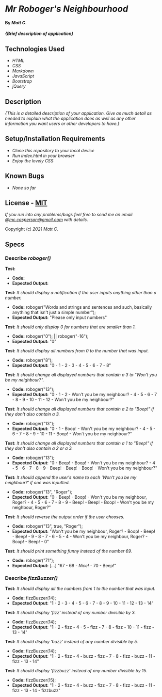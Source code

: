 # _Mr Roboger's Neighbourhood_

#### By _**Matt C.**_

#### _{Brief description of application}_

## Technologies Used

* _HTML_
* _CSS_
* _Markdown_
* _JavaScript_
* _Bootstrap_
* _jQuery_

## Description

_{This is a detailed description of your application. Give as much detail as needed to explain what the application does as well as any other information you want users or other developers to have.}_

## Setup/Installation Requirements

* _Clone this repository to your local device_
* _Run index.html in your browser_
* _Enjoy the lovely CSS_

## Known Bugs

* _None so far_

## License - [MIT](https://opensource.org/licenses/MIT)

_If you run into any problems/bugs feel free to send me an email @mc.casperson@gmail.com with details._

Copyright (c) _2021_ _Matt C._

## Specs

### **Describe** _roboger()_

**Test:**
* __Code:__ 
* __Expected Output:__

**Test:** _It should display a notification if the user inputs anything other than a number._
* __Code:__ roboger("Words and strings and sentences and such, basically anything that isn't just a simple number");
* __Expected Output:__ "Please only input numbers"

**Test:** _It should only display 0 for numbers that are smaller than 1._
* __Code:__ roboger("0"); || roboger("-16");
* __Expected Output:__ "0"

**Test:** _It should display all numbers from 0 to the number that was input._
* __Code:__ roboger("8");
* __Expected Output:__ "0 - 1 - 2 - 3 - 4 - 5 - 6 - 7 - 8"

**Test:** _It should change all displayed numbers that contain a 3 to "Won't you be my neighbour?"._
* __Code:__ roboger("13");
* __Expected Output:__ "0 - 1 - 2 - Won't you be my neighbour? - 4 - 5 - 6 - 7 - 8 - 9 - 10 - 11 - 12 - Won't you be my neighbour?"

**Test:** _It should change all displayed numbers that contain a 2 to "Boop!" if they don't also contain a 3._
* __Code:__ roboger("13");
* __Expected Output:__ "0 - 1 - Boop! - Won't you be my neighbour? - 4 - 5 - 6 - 7 - 8 - 9 - 10 - 11 - Boop! - Won't you be my neighbour?"

**Test:** _It should change all displayed numbers that contain a 1 to "Beep!" if they don't also contain a 2 or a 3._
* __Code:__ roboger("13");
* __Expected Output:__ "0 - Beep! - Boop! - Won't you be my neighbour? - 4 - 5 - 6 - 7 - 8 - 9 - Beep! - Beep! - Boop! - Won't you be my neighbour?"

**Test:** _It should append the user's name to each 'Won't you be my neighbour?' if one was inputted._
* __Code:__ roboger("13", "Roger");
* __Expected Output:__ "0 - Beep! - Boop! - Won't you be my neighbour, Roger? - 4 - 5 - 6 - 7 - 8 - 9 - Beep! - Beep! - Boop! - Won't you be my neighbour, Roger?"

**Test:** _It should reverse the output order if the user chooses._
* __Code:__ roboger("13", true, "Roger");
* __Expected Output:__ "Won't you be my neighbour, Roger? - Boop! - Beep! - Beep! - 9 - 8 - 7 - 6 - 5 - 4 - Won't you be my neighbour, Roger? - Boop! - Beep! - 0"

**Test:** _It should print something funny instead of the number 69._
* __Code:__ roboger("71");
* __Expected Output:__ \[...\] "67 - 68 - _Nice!_ - 70 - Beep!"

### **Describe** _fizzBuzzer()_

**Test:** _It should display all the numbers from 1 to the number that was input._
* __Code:__ fizzBuzzer(14);
* __Expected Output:__ "1 - 2 - 3 - 4 - 5 - 6 - 7 - 8 - 9 - 10 - 11 - 12 - 13 - 14"

**Test:** _It should display 'fizz' instead of any number divisible by 3._
* __Code:__ fizzBuzzer(14);
* __Expected Output:__ "1 - 2 - fizz - 4 - 5 - fizz - 7 - 8 - fizz - 10 - 11 - fizz - 13 - 14"

**Test:** _It should display 'buzz' instead of any number divisible by 5._
* __Code:__ fizzBuzzer(14);
* __Expected Output:__ "1 - 2 - fizz - 4 - buzz - fizz - 7 - 8 - fizz - buzz - 11 - fizz - 13 - 14"

**Test:** _It should display 'fizzbuzz' instead of any number divisible by 15._
* __Code:__ fizzBuzzer(15);
* __Expected Output:__ "1 - 2 - fizz - 4 - buzz - fizz - 7 - 8 - fizz - buzz - 11 - fizz - 13 - 14 - fizzbuzz"

